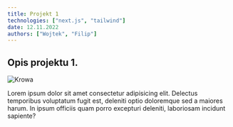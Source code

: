 ```yaml
---
title: Projekt 1
technologies: ["next.js", "tailwind"]
date: 12.11.2022
authors: ["Wojtek", "Filip"]
---
```


## Opis projektu 1.

![Krowa](/galleries/proj1/krowa.png)

Lorem ipsum dolor sit amet consectetur adipisicing elit. Delectus temporibus voluptatum fugit est, deleniti optio doloremque sed a maiores harum. In ipsum officiis quam porro excepturi deleniti, laboriosam incidunt sapiente?
